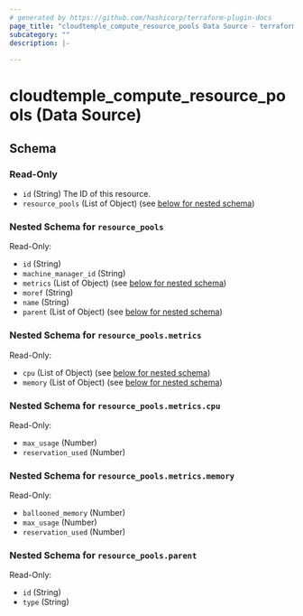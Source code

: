 ```yaml
---
# generated by https://github.com/hashicorp/terraform-plugin-docs
page_title: "cloudtemple_compute_resource_pools Data Source - terraform-provider-cloudtemple"
subcategory: ""
description: |-
  
---
```


# cloudtemple_compute_resource_pools (Data Source)





<!-- schema generated by tfplugindocs -->
## Schema

### Read-Only

- `id` (String) The ID of this resource.
- `resource_pools` (List of Object) (see [below for nested schema](#nestedatt--resource_pools))

<a id="nestedatt--resource_pools"></a>
### Nested Schema for `resource_pools`

Read-Only:

- `id` (String)
- `machine_manager_id` (String)
- `metrics` (List of Object) (see [below for nested schema](#nestedobjatt--resource_pools--metrics))
- `moref` (String)
- `name` (String)
- `parent` (List of Object) (see [below for nested schema](#nestedobjatt--resource_pools--parent))

<a id="nestedobjatt--resource_pools--metrics"></a>
### Nested Schema for `resource_pools.metrics`

Read-Only:

- `cpu` (List of Object) (see [below for nested schema](#nestedobjatt--resource_pools--metrics--cpu))
- `memory` (List of Object) (see [below for nested schema](#nestedobjatt--resource_pools--metrics--memory))

<a id="nestedobjatt--resource_pools--metrics--cpu"></a>
### Nested Schema for `resource_pools.metrics.cpu`

Read-Only:

- `max_usage` (Number)
- `reservation_used` (Number)


<a id="nestedobjatt--resource_pools--metrics--memory"></a>
### Nested Schema for `resource_pools.metrics.memory`

Read-Only:

- `ballooned_memory` (Number)
- `max_usage` (Number)
- `reservation_used` (Number)



<a id="nestedobjatt--resource_pools--parent"></a>
### Nested Schema for `resource_pools.parent`

Read-Only:

- `id` (String)
- `type` (String)


